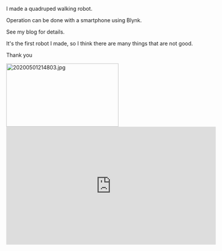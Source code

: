 I made a quadruped walking robot.

Operation can be done with a smartphone using Blynk.

See my blog for details.

It's the first robot I made, so I think there are many things that are not good.

Thank you

<img loading="lazy" title="20200501214803.jpg" src="https://s-fishing.com/resthouse/wp-content/uploads/2022/07/20200501214803.jpg" alt="20200501214803.jpg" width="300" height="169"/>

<iframe width="560" height="315" src="https://www.youtube.com/embed/Kb52e4F6zA0" title="YouTube video player" frameborder="0" allow="accelerometer; autoplay; clipboard-write; encrypted-media; gyroscope; picture-in-picture" allowfullscreen></iframe>
